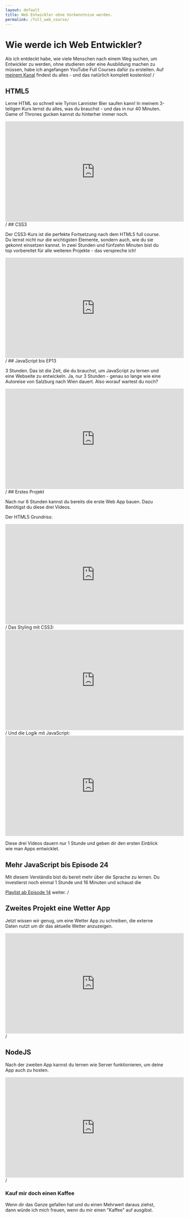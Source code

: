 ```yaml
---
layout: default
title: Web Entwickler ohne Vorkenntnise werden.
permalink: /full_web_course/
---
```


# Wie werde ich Web Entwickler?

Als ich entdeckt habe, wie viele Menschen nach einem Weg suchen, um Entwickler zu werden, ohne studieren oder eine Ausbildung machen zu müssen, habe ich angefangen YouTube Full Courses dafür zu erstellen. Auf <a href="https://www.youtube.com/c/ProgrammierenlernenmitOli">meinem Kanal</a> findest du alles - und das natürlich komplett kostenlos!
/

## HTML5

Lerne HTML so schnell wie Tyrion Lannister Bier saufen kann! In meinem 3-teiligen Kurs lernst du alles, was du brauchst - und das in nur 40 Minuten. Game of Thrones gucken kannst du hinterher immer noch.

<iframe width="560" height="315" src="https://www.youtube.com/embed/RT41ih6MXcQ" title="YouTube video player" frameborder="0" allow="accelerometer; autoplay; clipboard-write; encrypted-media; gyroscope; picture-in-picture" allowfullscreen></iframe>
/
## CSS3

Der CSS3-Kurs ist die perfekte Fortsetzung nach dem HTML5 full course. Du lernst nicht nur die wichtigsten Elemente, sondern auch, wie du sie gekonnt einsetzen kannst. In zwei Stunden und fünfzehn Minuten bist du top vorbereitet für alle weiteren Projekte - das verspreche ich!

<iframe width="560" height="315" src="https://www.youtube.com/embed/V5YQlqm971I" title="YouTube video player" frameborder="0" allow="accelerometer; autoplay; clipboard-write; encrypted-media; gyroscope; picture-in-picture" allowfullscreen></iframe>
/
## JavaScript bis EP13

3 Stunden. Das ist die Zeit, die du brauchst, um JavaScript zu lernen und eine Webseite zu entwickeln. Ja, nur 3 Stunden - genau so lange wie eine Autoreise von Salzburg nach Wien dauert. Also worauf wartest du noch?

<iframe width="560" height="315" src="https://www.youtube.com/embed/c9pJE9Aq1JE" title="YouTube video player" frameborder="0" allow="accelerometer; autoplay; clipboard-write; encrypted-media; gyroscope; picture-in-picture" allowfullscreen></iframe>
/
## Erstes Projekt

Nach nur 6 Stunden kannst du bereits die erste Web App bauen. Dazu Benötigst du diese drei Videos.

Der HTML5 Grundriss:

<iframe width="560" height="315" src="https://www.youtube.com/embed/eDHtMl55hy0" title="YouTube video player" frameborder="0" allow="accelerometer; autoplay; clipboard-write; encrypted-media; gyroscope; picture-in-picture" allowfullscreen></iframe>
/
Das Styling mit CSS3:

<iframe width="560" height="315" src="https://www.youtube.com/embed/MH71HkBNOhU" title="YouTube video player" frameborder="0" allow="accelerometer; autoplay; clipboard-write; encrypted-media; gyroscope; picture-in-picture" allowfullscreen></iframe>
/
Und die Logik mit JavaScript:

<iframe width="560" height="315" src="https://www.youtube.com/embed/dxsnf3remMI" title="YouTube video player" frameborder="0" allow="accelerometer; autoplay; clipboard-write; encrypted-media; gyroscope; picture-in-picture" allowfullscreen></iframe>

Diese drei Videos dauern nur 1 Stunde und geben dir den ersten Einblick wie man Apps entwicklet.

## Mehr JavaScript bis Episode 24

Mit diesem Verständis bist du bereit mehr über die
Sprache zu lernen. Du investierst noch einmal 1 Stunde und 16 Minuten und schaust die

<a href="https://www.youtube.com/watch?v=qy_iSMF7S0I&list=PLFSTTwVw-c1GD-CNWVRHPy6L7OxpkjYxA&index=14">Playlist ab Episode 14</a> weiter.
/

## Zweites Projekt eine Wetter App

Jetzt wissen wir genug, um eine Wetter App zu schreiben, die externe Daten nutzt um dir das aktuelle Wetter anzuzeigen.

<iframe width="560" height="315" src="https://www.youtube.com/embed/Ufd4L-Bjlbg" title="YouTube video player" frameborder="0" allow="accelerometer; autoplay; clipboard-write; encrypted-media; gyroscope; picture-in-picture" allowfullscreen></iframe>
/

## NodeJS

Nach der zweiten App kannst du lernen wie Server funktionieren, um deine App auch zu hosten.

<iframe width="560" height="315" src="https://www.youtube.com/embed/ztwi1ccq6q4" title="YouTube video player" frameborder="0" allow="accelerometer; autoplay; clipboard-write; encrypted-media; gyroscope; picture-in-picture" allowfullscreen></iframe>
/

### Kauf mir doch einen Kaffee

Wenn dir das Ganze gefallen hat und du einen
Mehrwert daraus ziehst, dann würde ich mich
freuen, wenn du mir einen "Kaffee" auf ausgibst.

<script type="text/javascript" src="https://cdnjs.buymeacoffee.com/1.0.0/button.prod.min.js" data-name="bmc-button" data-slug="oliverjessner" data-color="#FFDD00" data-emoji="" data-font="Cookie" data-text="Buy me a coffee" data-outline-color="#000000" data-font-color="#000000" data-coffee-color="#ffffff" ></script>
